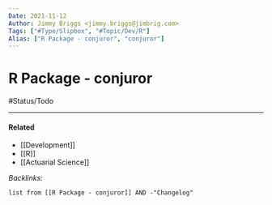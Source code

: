 ```yaml
---
Date: 2021-11-12
Author: Jimmy Briggs <jimmy.briggs@jimbrig.com>
Tags: ["#Type/Slipbox", "#Topic/Dev/R"]
Alias: ["R Package - conjuror", "conjuror"]
---
```


# R Package - conjuror

#Status/Todo 

***

#### Related

- [[Development]]
- [[R]]
- [[Actuarial Science]]


*Backlinks:*

```dataview
list from [[R Package - conjuror]] AND -"Changelog"
```
